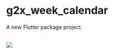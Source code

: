 # g2x_week_calendar

A new Flutter package project.

<br/><img src="https://drive.google.com/file/d/1qcs01jcsj6tsWMm8TjugWhO-P_-H9JCZ/view?usp=sharing"/>